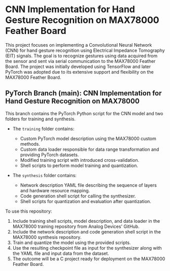 # CNN Implementation for Hand Gesture Recognition on MAX78000 Feather Board

This project focuses on implementing a Convolutional Neural Network (CNN) for hand gesture recognition using Electrical Impedance Tomography (EIT) signals. The goal is to recognize gestures using data acquired from the sensor and sent via serial communication to the MAX78000 Feather Board. The project was initially developed using TensorFlow and later PyTorch was adopted due to its extensive support and flexibility on the MAX78000 Feather Board.

## PyTorch Branch (main): CNN Implementation for Hand Gesture Recognition on MAX78000

This branch contains the PyTorch Python script for the CNN model and two folders for training and synthesis.

- The `training` folder contains:
  - Custom PyTorch model description using the MAX78000 custom methods.
  - Custom data loader responsible for data range transformation and providing PyTorch datasets.
  - Modified training script with introduced cross-validation.
  - Shell scripts to perform model training and quantization.

- The `synthesis` folder contains:
  - Network description YAML file describing the sequence of layers and hardware resource mapping.
  - Code generation shell script for calling the synthesizer.
  - Shell scripts for quantization and evaluation after quantization.

To use this repository:
1. Include training shell scripts, model description, and data loader in the MAX78000 training repository from Analog Devices' GitHub.
2. Include the network description and code generation shell script in the MAX78000 synthesis repository.
3. Train and quantize the model using the provided scripts.
4. Use the resulting checkpoint file as input for the synthesizer along with the YAML file and input data from the dataset.
5. The outcome will be a C project ready for deployment on the MAX78000 Feather Board.

